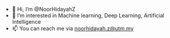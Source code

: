 - 👋 Hi, I’m @NoorHidayahZ
- 👀 I’m interested in Machine learning, Deep Learning, Artificial Intelligence
- 📫 You can reach me via noorhidayah.z@utm.my

<!---
NoorHidayahZ/NoorHidayahZ is a ✨ special ✨ repository because its `README.md` (this file) appears on your GitHub profile.
You can click the Preview link to take a look at your changes.
--->
